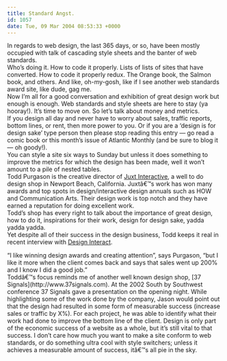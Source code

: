 ```yaml
---
title: Standard Angst.
id: 1057
date: Tue, 09 Mar 2004 08:53:33 +0000
---
```


In regards to web design, the last 365 days, or so, have been mostly occupied with talk of cascading style sheets and the banter of web standards.  
 Who’s doing it. How to code it properly. Lists of lists of sites that have converted. How to code it properly redux. The Orange book, the Salmon book, and others. And like, oh-my-gosh, like if I see another web standards award site, like dude, gag me.  
 Now I’m all for a good conversation and exhibition of great design work but enough is enough. Web standards and style sheets are here to stay (ya hooray!). It’s time to move on. So let’s talk about money and metrics.  
 If you design all day and never have to worry about sales, traffic reports, bottom lines, or rent, then more power to you. Or if you are a ‘design is for design sake’ type person then please stop reading this entry — go read a comic book or this month’s issue of Atlantic Monthly (and be sure to blog it — oh goody!).  
 You can style a site six ways to Sunday but unless it does something to improve the metrics for which the design has been made, well it won’t amount to a pile of nested tables.  
 Todd Purgason is the creative director of [Juxt Interactive](http://www.juxtinteractive.com/), a well to do design shop in Newport Beach, California. Juxtâ€™s work has won many awards and top spots in design/interactive design annuals such as HOW and Communication Arts. Their design work is top notch and they have earned a reputation for doing excellent work.  
 Todd’s shop has every right to talk about the importance of great design, how to do it, inspirations for their work, design for design sake, yadda yadda yadda.  
 Yet despite all of their success in the design business, Todd keeps it real in recent interview with [Design Interact](http://www.designinteract.com/features/juxt/106_juxt.html).

<div class="quote">“I like winning design awards and creating attention”, says Purgason, “but I like it more when the client comes back and says that sales went up 200% and I know I did a good job.”</div>Toddâ€™s focus reminds me of another well known design shop, [37 Signals](http://www.37signals.com). At the 2002 South by Southwest conference 37 Signals gave a presentation on the opening night. While highlighting some of the work done by the company, Jason would point out that the design had resulted in some form of measurable success (increase sales or traffic by X%). For each project, he was able to identify what their work had done to improve the bottom line of the client.  
 Design is only part of the economic success of a website as a whole, but it’s still vital to that success. I don’t care how much you want to make a site conform to web standards, or do something ultra cool with style switchers; unless it achieves a measurable amount of success, itâ€™s all pie in the sky.


